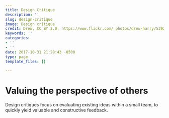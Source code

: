 ```yaml
---
title: Design Critique
description: ''
slug: design-critique
image: Design critique
credit: Drew, CC BY 2.0, https://www.flickr.com/ photos/drew-harry/5392135365/
keywords: ''
categories:
- ''
- ''
date: 2017-10-31 21:28:43 -0500
type: page
template_files: []

---
```

# Valuing the perspective of others

Design critiques focus on evaluating existing  ideas within a small team, to quickly yield valuable and constructive feedback.
